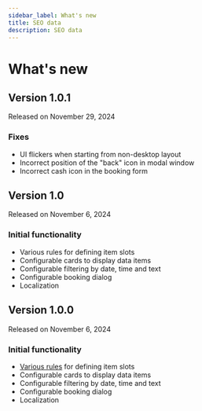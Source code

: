 ```yaml
---
sidebar_label: What's new
title: SEO data
description: SEO data
---
```


# What's new

## Version 1.0.1 

Released on November 29, 2024

### Fixes

- UI flickers when starting from non-desktop layout
- Incorrect position of the "back" icon in modal window
- Incorrect cash icon in the booking form

## Version 1.0

Released on November 6, 2024

### Initial functionality

- Various rules for defining item slots
- Configurable cards to display data items
- Configurable filtering by date, time and text
- Configurable booking dialog
- Localization

## Version 1.0.0

Released on November 6, 2024

### Initial functionality

- [Various rules](/guides/configuration#defining-slot-rules) for defining item slots
- Configurable cards to display data items
- Configurable filtering by date, time and text
- Configurable booking dialog
- Localization